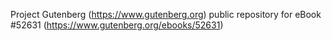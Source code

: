 Project Gutenberg (https://www.gutenberg.org) public repository for
eBook #52631 (https://www.gutenberg.org/ebooks/52631)
